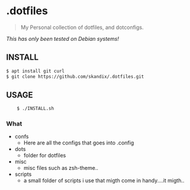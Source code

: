 # .dotfiles
> My Personal collection of dotfiles, and dotconfigs.

*This has only been tested on Debian systems!*

## INSTALL
```bash
$ apt install git curl
$ git clone https://github.com/skandix/.dotfiles.git
```

## USAGE
```bash 
	$ ./INSTALL.sh
```

### What
* confs
	* Here are all the configs that goes into .config
* dots
	* folder for dotfiles
* misc
	* misc files such as zsh-theme.. 
* scripts
	* a small folder of scripts i use that migth come in handy....it migth..